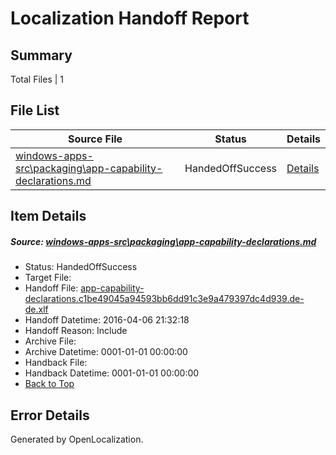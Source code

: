 # <a name='report-top'></a> Localization Handoff Report

## Summary
 Total Files | 1

## File List
 Source File | Status | Details 
 ----------- | ------ | ------- 
 [windows-apps-src\packaging\app-capability-declarations.md](https://github.com/Microsoft/windows-apps/blob/cf423961378c635ced07faed6494c21b79301a13/windows-apps-src/packaging/app-capability-declarations.md) | HandedOffSuccess | [Details](#a5e5ea1140b58d83ae1e80742293cb5de8fd83b23259)

## Item Details
##### <a name='a5e5ea1140b58d83ae1e80742293cb5de8fd83b23259'></a> Source: [windows-apps-src\packaging\app-capability-declarations.md](https://github.com/Microsoft/windows-apps/blob/cf423961378c635ced07faed6494c21b79301a13/windows-apps-src/packaging/app-capability-declarations.md)
* Status: HandedOffSuccess
* Target File: 
* Handoff File: [app-capability-declarations.c1be49045a94593bb6dd91c3e9a479397dc4d939.de-de.xlf](https://github.com/Microsoft/WDG.handoff/blob/e01b25609d19c3886aee27c3571081883a9de399/ol-handoff/Microsoft/windows-apps.de-de/master/app-capability-declarations.c1be49045a94593bb6dd91c3e9a479397dc4d939.de-de.xlf)
* Handoff Datetime: 2016-04-06 21:32:18
* Handoff Reason: Include
* Archive File: 
* Archive Datetime: 0001-01-01 00:00:00
* Handback File: 
* Handback Datetime: 0001-01-01 00:00:00
* [Back to Top](#report-top)


## Error Details

Generated by OpenLocalization.
